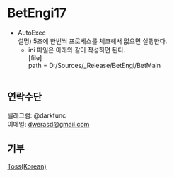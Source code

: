 # BetEngi17

 - AutoExec</br>
    설명) 5초에 한번씩 프로세스를 체크해서 없으면 실행한다.</br>
    - ini 파일은 아래와 같이 작성하면 된다.</br>
    [file]</br>
    path = D:/Sources/_Release/BetEngi/BetMain</br>
    </br>

## 연락수단
텔레그램: @darkfunc</br>
이메일: dwerasd@gmail.com
</br>
## 기부
<a href="https://toss.me/도담김필동" rel="nofollow">Toss(Korean)</a></p>
</br>
